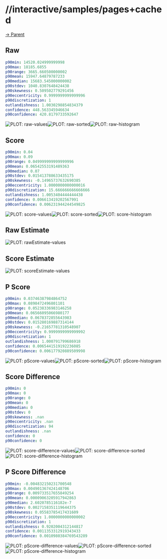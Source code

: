 
# //interactive/samples/pages+cached

[→ Parent](../..)


## Raw


```yaml
p90min: 14520.024999999998
p90max: 18185.6855
p90range: 3665.660500000002
p90mean: 15947.64879787233
p90median: 15683.545000000002
p90stdev: 1040.8307648424438
p90skewness: 0.509502779291456
p90eccentricity: 0.9999999999999996
p90discretization: 1
outlandishness: 1.0030298854834379
confidence: 448.563345946634
p90confidence: 420.8179733592647

```

![PLOT: raw-values](./raw/values.svg)![PLOT: raw-sorted](./raw/sorted.svg)![PLOT: raw-histogram](./raw/histogram.svg)
## Score


```yaml
p90min: 0.04
p90max: 0.09
p90range: 0.049999999999999996
p90mean: 0.06542553191489363
p90median: 0.07
p90stdev: 0.015413788633435175
p90skewness: -0.14965737632690385
p90eccentricity: 1.0000000000000016
p90discretization: 15.666666666666666
outlandishness: 1.0053404444444438
confidence: 0.006613419202567991
p90confidence: 0.006231944244549825

```

![PLOT: score-values](./score/values.svg)![PLOT: score-sorted](./score/sorted.svg)![PLOT: score-histogram](./score/histogram.svg)
## Raw Estimate

![PLOT: rawEstimate-values](./rawEstimate/values.svg)
## Score Estimate

![PLOT: scoreEstimate-values](./scoreEstimate/values.svg)
## P Score


```yaml
p90min: 0.03746387984864752
p90max: 0.0898472496801101
p90range: 0.05238336983146258
p90mean: 0.06566095066980177
p90median: 0.0678372855643983
p90stdev: 0.015280169887314144
p90skewness: -0.21657781310548907
p90eccentricity: 0.9999999999999992
p90discretization: 1
outlandishness: 1.000791799686918
confidence: 0.0065441519192236085
p90confidence: 0.006177920889509998

```

![PLOT: pScore-values](./pScore/values.svg)![PLOT: pScore-sorted](./pScore/sorted.svg)![PLOT: pScore-histogram](./pScore/histogram.svg)
## Score Difference


```yaml
p90min: 0
p90max: 0
p90range: 0
p90mean: 0
p90median: 0
p90stdev: 0
p90skewness: .nan
p90eccentricity: .nan
p90discretization: 94
outlandishness: .nan
confidence: 0
p90confidence: 0

```

![PLOT: score-difference-values](./score-difference/values.svg)![PLOT: score-difference-sorted](./score-difference/sorted.svg)![PLOT: score-difference-histogram](./score-difference/histogram.svg)
## P Score Difference


```yaml
p90min: -0.004832150231700548
p90max: 0.004901367424148706
p90range: 0.009733517655849254
p90mean: 0.00009063205917942863
p90median: 2.6020785116182e-7
p90stdev: 0.0027158351119644375
p90skewness: 0.05583785417431609
p90eccentricity: 1.0000000000000002
p90discretization: 1
outlandishness: 0.9202004312144817
confidence: 0.0011353312919343433
p90confidence: 0.0010980384769543289

```

![PLOT: pScore-difference-values](./pScore-difference/values.svg)![PLOT: pScore-difference-sorted](./pScore-difference/sorted.svg)![PLOT: pScore-difference-histogram](./pScore-difference/histogram.svg)
